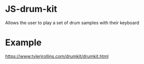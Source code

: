 # JS-drum-kit
Allows the user to play a set of drum samples with their keyboard

# Example

https://www.tylerjrollins.com/drumkit/drumkit.html


